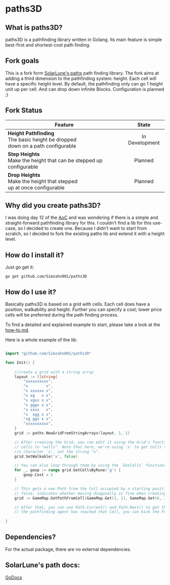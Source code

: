
# paths3D

## What is paths3D?

paths3D is a pathfinding library written in Golang. Its main feature is simple best-first and shortest-cost path finding.


## Fork goals
This is a fork form [SolarLune's paths](https://github.com/SolarLune/paths) path finding library.  The fork aims 
at adding a third dimension to the pathfinding system: height. Each cell will have a specific height level.
By default, the pathfinding only can go 1 height unit up per cell. And can drop down infinite Blocks. 
Configuration is planned ;) 

## Fork Status
| Feature                                                                               |     State      |
|---------------------------------------------------------------------------------------|:--------------:|
| **Height Pathfinding**<br>The basic height be dropped <br>down on a path configurable | In Development |
| **Step Heights**<br>Make the height that can be stepped up configurable               |    Planned     |
| **Drop Heights**<br>Make the height that  stepped<br>up at once configurable          |    Planned     |


## Why did you create paths3D?

I was doing day 12 of the [AoC](https://adventofcode.com/2022/day/12) and was wondering if there is a simple 
and straight-forward pathfinding library for this. I couldn't find a lib for this use-case, so I decided to create one. 
Because I didn't want to start from scratch, so I decided to fork the existing paths lib and extend it with a 
height level.

## How do I install it?

Just go get it:

`go get github.com/Simzahn001/paths3D`

## How do I use it?

Basically paths3D is based on a grid with cells. Each cell does have a position, walkability and height. Further 
you can specify a cost; lower price cells will be preferred during the path finding process.

To find a detailed and explained example to start, please take a look at the [how-to.md](https://github.com/Simzahn001/paths3D/blob/master/how-to.md).

Here is a whole example of the lib:

```go

import "github.com/Simzahn001/paths3D"

func Init() {
	
    //create a grid with a string array
    layout := []string{
        "xxxxxxxxxx",
        "x        x",
        "x xxxxxx x",
        "x xg   x x",
        "x xgxx x x",
        "x gggx x x",
        "x xxxx   x",
        "x  xgg x x",
        "xg ggx x x",
        "xxxxxxxxxx",
    }
    grid := paths.NewGridFromStringArrays(layout, 1, 1)

    // After creating the Grid, you can edit it using the Grid's functions. In this case, we make the
	// cells to "walls". Note that here, we're using 'x' to get Cells that have the rune for the lowercase
	//x character 'x', not the string "x".
    grid.SetWalkable('x', false)

    // You can also loop through them by using the `GetCells` functions thusly...
    for _, goop := range grid.GetCellsByRune('g') {
        goop.Cost = 5
    }

    // This gets a new Path from the Cell occupied by a starting position [24, 21], to another [99, 78]. The last boolean argument,
    // false, indicates whether moving diagonally is fine when creating the Path.
	grid := GameMap.GetPathFromCell(GameMap.Get(1, 1), GameMap.Get(6, 3), false, false)

    // After that, you can use Path.Current() and Path.Next() to get the current and next Cells on the Path. When you determine that 
    // the pathfinding agent has reached that Cell, you can kick the Path forward with path.Advance().
	
}
```

## Dependencies?

For the actual package, there are no external dependencies.


## SolarLune's path docs:
[GoDocs](https://pkg.go.dev/github.com/SolarLune/paths?tab=doc)
